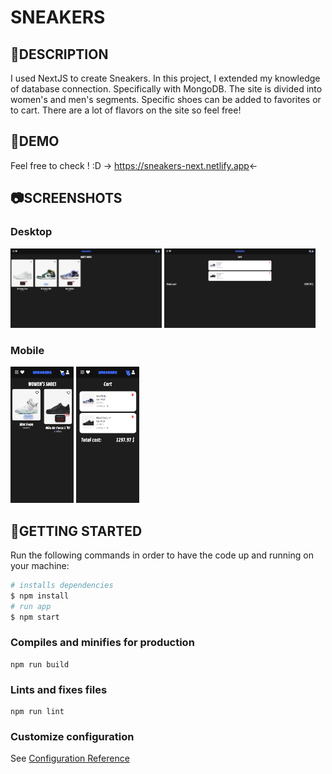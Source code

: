 # SNEAKERS

## :scroll:DESCRIPTION

I used NextJS to create Sneakers. In this project, I extended my knowledge of database connection. Specifically with MongoDB. The site is divided into women's and men's segments. Specific shoes can be added to favorites or to cart. There are a lot of flavors on the site so feel free!

## :link:DEMO

 Feel free to check ! :D
-> https://sneakers-next.netlify.app<-

## :camera:SCREENSHOTS

### Desktop

<img src='readme_assets/sneakers_1_desktop.png' width='48%'/>  <img src='readme_assets/sneakers_2_desktop.png' width='48%'/>

### Mobile

<img src='readme_assets/sneakers_1_mobile.png' width='20%' />  <img src='readme_assets/sneakers_2_mobile.png' width='20%'/>

## :checkered_flag:GETTING STARTED

Run the following commands in order to have the code up and running on your machine:

``` bash
# installs dependencies
$ npm install
# run app
$ npm start
```

### Compiles and minifies for production

```
npm run build
```

### Lints and fixes files

```
npm run lint
```

### Customize configuration

See [Configuration Reference](https://cli.vuejs.org/config/)
